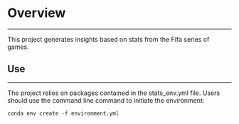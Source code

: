 # Overview

---
This project generates insights based on stats from 
the Fifa series of games.

## Use

--- 
The project relies on packages contained in the 
stats_env.yml file. Users should use the command line 
command to initiate the environment:

`conda env create -f environment.yml`

